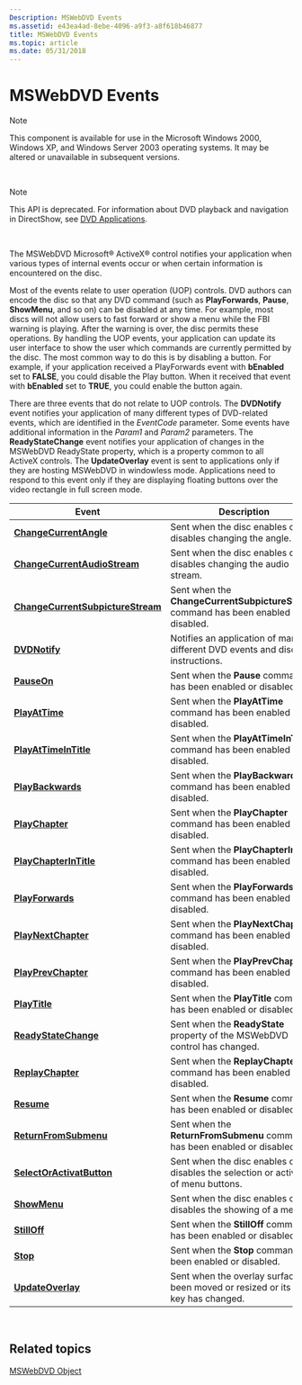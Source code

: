 ```yaml
---
Description: MSWebDVD Events
ms.assetid: e43ea4ad-8ebe-4096-a9f3-a8f618b46877
title: MSWebDVD Events
ms.topic: article
ms.date: 05/31/2018
---
```


# MSWebDVD Events

> [!Note]  
> This component is available for use in the Microsoft Windows 2000, Windows XP, and Windows Server 2003 operating systems. It may be altered or unavailable in subsequent versions.

 

> [!Note]  
> This API is deprecated. For information about DVD playback and navigation in DirectShow, see [DVD Applications](dvd-applications.md).

 

The MSWebDVD Microsoft® ActiveX® control notifies your application when various types of internal events occur or when certain information is encountered on the disc.

Most of the events relate to user operation (UOP) controls. DVD authors can encode the disc so that any DVD command (such as **PlayForwards**, **Pause**, **ShowMenu**, and so on) can be disabled at any time. For example, most discs will not allow users to fast forward or show a menu while the FBI warning is playing. After the warning is over, the disc permits these operations. By handling the UOP events, your application can update its user interface to show the user which commands are currently permitted by the disc. The most common way to do this is by disabling a button. For example, if your application received a PlayForwards event with **bEnabled** set to **FALSE**, you could disable the Play button. When it received that event with **bEnabled** set to **TRUE**, you could enable the button again.

There are three events that do not relate to UOP controls. The **DVDNotify** event notifies your application of many different types of DVD-related events, which are identified in the *EventCode* parameter. Some events have additional information in the *Param1* and *Param2* parameters. The **ReadyStateChange** event notifies your application of changes in the MSWebDVD ReadyState property, which is a property common to all ActiveX controls. The **UpdateOverlay** event is sent to applications only if they are hosting MSWebDVD in windowless mode. Applications need to respond to this event only if they are displaying floating buttons over the video rectangle in full screen mode.



| Event                                                                  | Description                                                                           |
|------------------------------------------------------------------------|---------------------------------------------------------------------------------------|
| [**ChangeCurrentAngle**](changecurrentangle.md)                       | Sent when the disc enables or disables changing the angle.                            |
| [**ChangeCurrentAudioStream**](changecurrentaudiostream.md)           | Sent when the disc enables or disables changing the audio stream.                     |
| [**ChangeCurrentSubpictureStream**](changecurrentsubpicturestream.md) | Sent when the **ChangeCurrentSubpictureStream** command has been enabled or disabled. |
| [**DVDNotify**](dvdnotify.md)                                         | Notifies an application of many different DVD events and disc instructions.           |
| [**PauseOn**](pauseon.md)                                             | Sent when the **Pause** command has been enabled or disabled.                         |
| [**PlayAtTime**](playattime.md)                                       | Sent when the **PlayAtTime** command has been enabled or disabled.                    |
| [**PlayAtTimeInTitle**](playattimeintitle.md)                         | Sent when the **PlayAtTimeInTitle** command has been enabled or disabled.             |
| [**PlayBackwards**](playbackwards.md)                                 | Sent when the **PlayBackwards** command has been enabled or disabled.                 |
| [**PlayChapter**](playchapter.md)                                     | Sent when the **PlayChapter** command has been enabled or disabled.                   |
| [**PlayChapterInTitle**](playchapterintitle.md)                       | Sent when the **PlayChapterInTitle** command has been enabled or disabled.            |
| [**PlayForwards**](playforwards.md)                                   | Sent when the **PlayForwards** command has been enabled or disabled.                  |
| [**PlayNextChapter**](playnextchapter.md)                             | Sent when the **PlayNextChapter** command has been enabled or disabled.               |
| [**PlayPrevChapter**](playprevchapter.md)                             | Sent when the **PlayPrevChapter** command has been enabled or disabled.               |
| [**PlayTitle**](playtitle.md)                                         | Sent when the **PlayTitle** command has been enabled or disabled.                     |
| [**ReadyStateChange**](readystatechange.md)                           | Sent when the **ReadyState** property of the MSWebDVD control has changed.            |
| [**ReplayChapter**](replaychapter.md)                                 | Sent when the **ReplayChapter** command has been enabled or disabled.                 |
| [**Resume**](resume.md)                                               | Sent when the **Resume** command has been enabled or disabled.                        |
| [**ReturnFromSubmenu**](returnfromsubmenu.md)                         | Sent when the **ReturnFromSubmenu** command has been enabled or disabled.             |
| [**SelectOrActivatButton**](selectoractivatbutton.md)                 | Sent when the disc enables or disables the selection or activation of menu buttons.   |
| [**ShowMenu**](showmenu.md)                                           | Sent when the disc enables or disables the showing of a menu.                         |
| [**StillOff**](stilloff.md)                                           | Sent when the **StillOff** command has been enabled or disabled.                      |
| [**Stop**](stop.md)                                                   | Sent when the **Stop** command has been enabled or disabled.                          |
| [**UpdateOverlay**](updateoverlay.md)                                 | Sent when the overlay surface has been moved or resized or its color key has changed. |



 

## Related topics

<dl> <dt>

[MSWebDVD Object](mswebdvd-object.md)
</dt> </dl>

 

 



